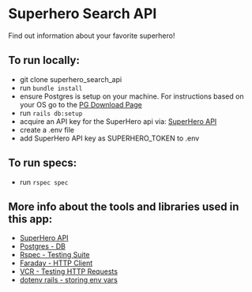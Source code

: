Superhero Search API
====================

Find out information about your favorite superhero!


To run locally:
---------------

- git clone superhero_search_api
- run `bundle install`
- ensure Postgres is setup on your machine. For instructions based on your OS go to the [PG Download Page](https://www.postgresql.org/download/)
- run `rails db:setup`
- acquire an API key for the SuperHero api via: [SuperHero API](https://superheroapi.com/index.html)
- create a .env file
- add SuperHero API key as SUPERHERO_TOKEN to .env

To run specs:
-------------
- run `rspec spec`

More info about the tools and libraries used in this app:
-----------------------------------------------
- [SuperHero API](https://superheroapi.com/index.html)
- [Postgres - DB](https://www.postgresql.org/)
- [Rspec - Testing Suite](https://rspec.info/documentation/)
- [Faraday - HTTP Client](https://github.com/lostisland/faraday)
- [VCR - Testing HTTP Requests](https://github.com/vcr/vcr)
- [dotenv rails - storing env vars](https://github.com/bkeepers/dotenv)
